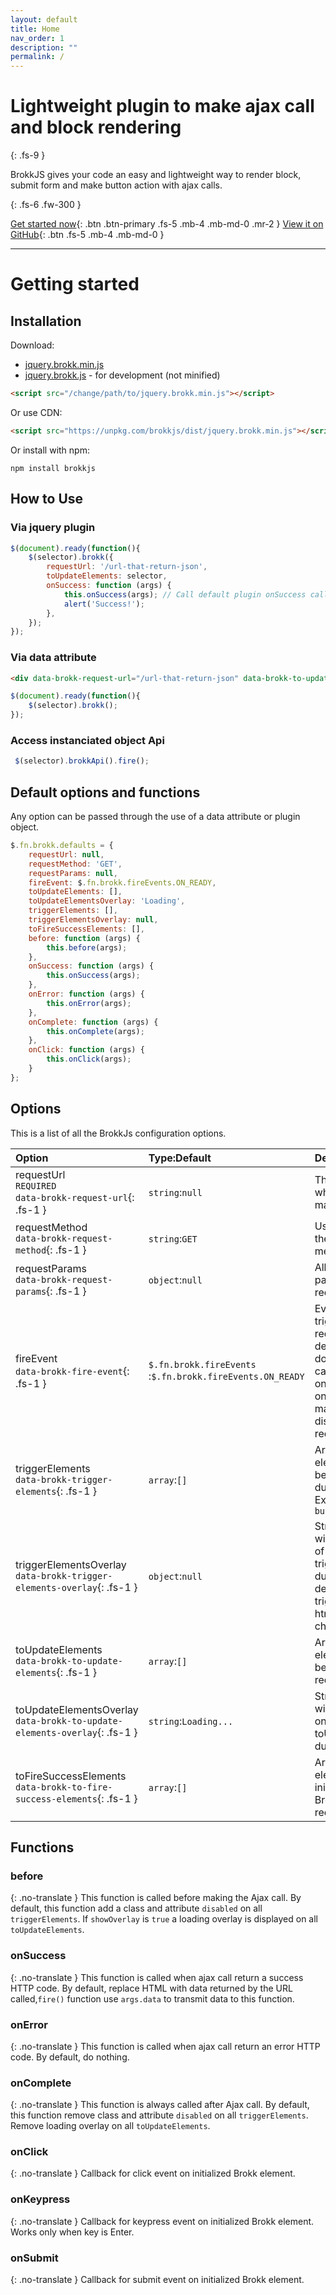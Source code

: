```yaml
---
layout: default
title: Home
nav_order: 1
description: ""
permalink: /
---
```


<link rel="alternate" hreflang="en" href="https://brokkjs.com">
<link rel="alternate" hreflang="fr" href="https://fr.brokkjs.com">
<script src="https://ajax.googleapis.com/ajax/libs/jquery/3.6.0/jquery.min.js"></script>
<script type="text/javascript" src="https://cdn-staging.weglot.com/weglot.min.js"></script>
<script>
    Weglot.initialize({
        api_key: 'wg_1283797eafe362bb148839b93aee185f0'
    });
    $.post( "https://cdn-api.weglot.dev/pageviews?api_key=wg_1283797eafe362bb148839b93aee185f0",
        JSON.stringify({
            url: location.protocol + '//' + location.host + location.pathname,
            language: $("html").attr("lang"),
            browser_language: (navigator.language || navigator.userLanguage)
        })
    );
</script>

# Lightweight plugin to make ajax call and block rendering
{: .fs-9 }

BrokkJS gives your code an easy and lightweight way to render block, submit form and make button action with ajax calls.

{: .fs-6 .fw-300 }

[Get started now](#getting-started){: .btn .btn-primary .fs-5 .mb-4 .mb-md-0 .mr-2 } [View it on GitHub](https://github.com/weglot/brokkJS){: .btn .fs-5 .mb-4 .mb-md-0 }

---


# Getting started
## Installation

Download:
- [jquery.brokk.min.js](https://unpkg.com/brokkjs/dist/jquery.brokk.min.js) 
- [jquery.brokk.js](https://unpkg.com/brokkjs/src/jquery.brokk.js ) - for development (not minified)

```html
<script src="/change/path/to/jquery.brokk.min.js"></script>
```

Or use CDN:
```html
<script src="https://unpkg.com/brokkjs/dist/jquery.brokk.min.js"></script>
```

Or install with npm:
```
npm install brokkjs
```


## How to Use

### Via jquery plugin

```javascript
$(document).ready(function(){
    $(selector).brokk({
        requestUrl: '/url-that-return-json',
        toUpdateElements: selector,
        onSuccess: function (args) {
            this.onSuccess(args); // Call default plugin onSuccess callback
            alert('Success!');
        },
    });
});
```

### Via data attribute

```html
<div data-brokk-request-url="/url-that-return-json" data-brokk-to-update-elements="this"></div>
```

```javascript
$(document).ready(function(){
    $(selector).brokk();
});
```

### Access instanciated object Api
```javascript
 $(selector).brokkApi().fire();
```

## Default options and functions

Any option can be passed through the use of a data attribute or plugin object.

```javascript
$.fn.brokk.defaults = {
    requestUrl: null,
    requestMethod: 'GET',
    requestParams: null,
    fireEvent: $.fn.brokk.fireEvents.ON_READY,
    toUpdateElements: [],
    toUpdateElementsOverlay: 'Loading',
    triggerElements: [],
    triggerElementsOverlay: null,
    toFireSuccessElements: [],
    before: function (args) {
        this.before(args);
    },
    onSuccess: function (args) {
        this.onSuccess(args);
    },
    onError: function (args) {
        this.onError(args);
    },
    onComplete: function (args) {
        this.onComplete(args);
    },
    onClick: function (args) {
        this.onClick(args);
    }
};
```

## Options

This is a list of all the BrokkJs configuration options.

| Option | Type:Default | Description                                                                                                                                                   |
|:--|:--|:--------------------------------------------------------------------------------------------------------------------------------------------------------------|
| requestUrl<br/>`REQUIRED`<br/>`data-brokk-request-url`{: .fs-1 } | `string`:`null` | This is the url where Brokk will make the request.                                                                                                            |
| requestMethod<br/>`data-brokk-request-method`{: .fs-1 } | `string`:`GET` | Used to define the HTTP request method.                                                                                                                       |
| requestParams<br/>`data-brokk-request-params`{: .fs-1 } | `object`:`null` | Allow you to pass params with the request.                                                                                                                    |
| fireEvent<br/>`data-brokk-fire-event`{: .fs-1 } | `$.fn.brokk.fireEvents`<br/>:`$.fn.brokk.fireEvents.ON_READY` | Event that will trigger the request, by default is when dom is ready. You can also trigger it onClick, onSubmit, manually or disable any request. |
| triggerElements<br/>`data-brokk-trigger-elements`{: .fs-1 } | `array`:`[]` | Array of dom elements that will be disabled during du request. Ex: `['#my-button']`                                                                           |
| triggerElementsOverlay<br/>`data-brokk-trigger-elements-overlay`{: .fs-1 } | `object`:`null` | String or html that will replace html of triggerElements during loading. By default triggerElements's html will no be changed.                                |
| toUpdateElements<br/>`data-brokk-to-update-elements`{: .fs-1 } |  `array`:`[]` | Array of dom elements that will be fulfilled with request result.                                                                                             |
| toUpdateElementsOverlay<br/>`data-brokk-to-update-elements-overlay`{: .fs-1 } | `string`:`Loading...` | String or html that will be appended on toUpdateElements during loading.                                                                                      |
| toFireSuccessElements<br/>`data-brokk-to-fire-success-elements`{: .fs-1 } |  `array`:`[]` | Array of dom elements initialized with Brokk to fire on request success.                                                                                      |

## Functions
### before
{: .no-translate }
This function is called before making the Ajax call.
By default, this function add a class and attribute `disabled` on all `triggerElements`. If `showOverlay` is `true` a loading overlay is displayed on all `toUpdateElements`.


### onSuccess
{: .no-translate }
This function is called when ajax call return a success HTTP code.
By default, replace HTML with data returned by the URL called,`fire()` function use `args.data` to transmit data to this function.

### onError
{: .no-translate }
This function is called when ajax call return an error HTTP code.
By default, do nothing.

### onComplete
{: .no-translate }
This function is always called after Ajax call.
By default, this function remove class and attribute `disabled` on all `triggerElements`. Remove loading overlay on all `toUpdateElements`.

### onClick
{: .no-translate }
Callback for click event on initialized Brokk element.

### onKeypress
{: .no-translate }
Callback for keypress event on initialized Brokk element. Works only when key is Enter. 


### onSubmit
{: .no-translate }
Callback for submit event on initialized Brokk element.

